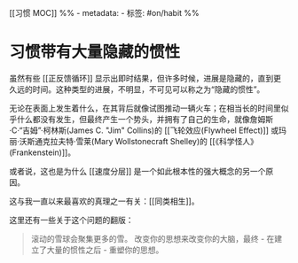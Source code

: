 [[习惯 MOC]]
%% - metadata:
	- 标签: #on/habit %% 
# 习惯带有大量隐藏的惯性
虽然有些 [[正反馈循环]] 显示出即时结果，但许多时候，进展是隐藏的，直到更久远的时间。这种类型的进展，不明显，不可见可以称之为“隐藏的惯性”。

无论在表面上发生着什么，在其背后就像试图推动一辆火车；在相当长的时间里似乎什么都没有发生，但最终产生一个势头，并拥有了自己的生命，就像詹姆斯·C·“吉姆”·柯林斯(James C. "Jim" Collins)的 [[飞轮效应(Flywheel Effect)]] 或玛丽·沃斯通克拉夫特·雪莱(Mary Wollstonecraft Shelley)的 [[《科学怪人》(Frankenstein)]]。

或者说，这也是为什么 [[速度分层]] 是一个如此根本性的强大概念的另一个原因。

这与我一直以来最喜欢的真理之一有关：[[同类相生]]。

这里还有一些关于这个问题的翻版：

> 滚动的雪球会聚集更多的雪。
> 改变你的思想来改变你的大脑，最终 - 在建立了大量的惯性之后 - 重塑你的思想。